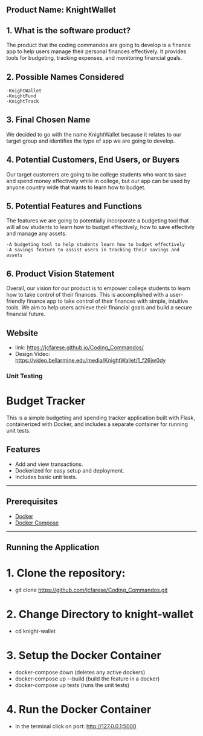## Product Name: KnightWallet

## 1. What is the software product?
The product that the coding commandos are going to develop is a finance app to help users manage their personal finances effectively. It provides tools for budgeting, tracking expenses, and monitoring financial goals.

## 2. Possible Names Considered
```
-KnightWallet 
-KnightFund
-KnightTrack
```

## 3. Final Chosen Name
We decided to go with the name KnightWallet because it relates to our target group and identifies the type of app we are going to develop.

## 4. Potential Customers, End Users, or Buyers
Our target customers are going to be college students who want to save and spend money effectively while in college, but our app can be used by anyone country wide that wants to learn how to budget.

## 5. Potential Features and Functions
The features we are going to potentially incorporate a budgeting tool that will allow students to learn how to budget effectively, how to save effectivly and manage any assets.
```
-A budgeting tool to help students learn how to budget effectively
-A savings feature to assist users in tracking their savings and assets
```

## 6. Product Vision Statement
Overall, our vision for our product is to empower college students to learn how to take control of their finances.  This is accomplished with a user-friendly finance app to take control of their finances with simple, intuitive tools.  We aim to help users achieve their financial goals and build a secure financial future.

## Website
- link: https://jcfarese.github.io/Coding_Commandos/
- Design Video: https://video.bellarmine.edu/media/KnightWallet/1_f26jw0dy

  
### Unit Testing
# Budget Tracker

This is a simple budgeting and spending tracker application built with Flask, containerized with Docker, and includes a separate container for running unit tests.

## Features
- Add and view transactions.
- Dockerized for easy setup and deployment.
- Includes basic unit tests.

---

## Prerequisites
- [Docker](https://www.docker.com/)
- [Docker Compose](https://docs.docker.com/compose/)

---

## Running the Application
# 1. Clone the repository:
   - git clone https://github.com/jcfarese/Coding_Commandos.git
     
# 2. Change Directory to knight-wallet
   - cd knight-wallet

# 3. Setup the Docker Container
   - docker-compose down (deletes any active dockers)
   - docker-compose up --build (build the feature in a docker)
   - docker-compose up tests (runs the unit tests)

# 4. Run the Docker Container
   - In the terminal click on port: http://127.0.0.1:5000

